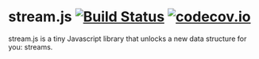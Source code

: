 # stream.js [![Build Status](https://travis-ci.org/dionyziz/stream.js.svg?branch=master)](https://travis-ci.org/dionyziz/stream.js) [![codecov.io](https://codecov.io/github/dionyziz/stream.js/coverage.svg?branch=master)](https://codecov.io/github/dionyziz/stream.js?branch=master)

stream.js is a tiny Javascript library that unlocks a new data structure for you: streams.
